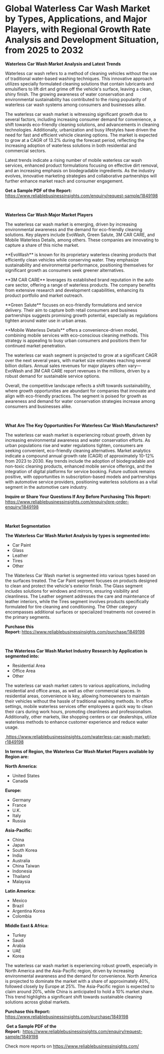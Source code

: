<p><h1>Global Waterless Car Wash Market by Types, Applications, and Major Players, with Regional Growth Rate Analysis and Development Situation, from 2025 to 2032</h1></p><p><strong>Waterless Car Wash Market Analysis and Latest Trends</strong></p>
<p><p>Waterless car wash refers to a method of cleaning vehicles without the use of traditional water-based washing techniques. This innovative approach utilizes specially formulated cleaning solutions that contain lubricants and emulsifiers to lift dirt and grime off the vehicle's surface, leaving a clean, shiny finish. The growing awareness of water conservation and environmental sustainability has contributed to the rising popularity of waterless car wash systems among consumers and businesses alike.</p><p>The waterless car wash market is witnessing significant growth due to several factors, including increasing consumer demand for convenience, a shift towards eco-friendly cleaning solutions, and advancements in cleaning technologies. Additionally, urbanization and busy lifestyles have driven the need for fast and efficient vehicle cleaning options. The market is expected to grow at a CAGR of 13.2% during the forecast period, reflecting the increasing adoption of waterless solutions in both residential and commercial sectors.</p><p>Latest trends indicate a rising number of mobile waterless car wash services, enhanced product formulations focusing on effective dirt removal, and an increasing emphasis on biodegradable ingredients. As the industry evolves, innovative marketing strategies and collaborative partnerships will further enhance market reach and consumer engagement.</p></p>
<p><strong>Get a Sample PDF of the Report:&nbsp;</strong> <a href="https://www.reliablebusinessinsights.com/enquiry/request-sample/1849198?utm_campaign=1117&utm_medium=2&utm_source=Github&utm_content=ia&utm_term=11032025&utm_id=waterless-car-wash">https://www.reliablebusinessinsights.com/enquiry/request-sample/1849198</a></p>
<p>&nbsp;</p>
<p><strong>Waterless Car Wash Major Market Players</strong></p>
<p><p>The waterless car wash market is emerging, driven by increasing environmental awareness and the demand for eco-friendly cleaning solutions. Key players include EvoWash, Green Salute, 3M CAR CARE, and Mobile Waterless Details, among others. These companies are innovating to capture a share of this niche market.</p><p>**EvoWash** is known for its proprietary waterless cleaning products that efficiently clean vehicles while conserving water. They emphasize sustainability and environmental performance, positioning themselves for significant growth as consumers seek greener alternatives.  </p><p>**3M CAR CARE** leverages its established brand reputation in the auto care sector, offering a range of waterless products. The company benefits from extensive research and development capabilities, enhancing its product portfolio and market outreach.</p><p>**Green Salute** focuses on eco-friendly formulations and service delivery. Their aim to capture both retail consumers and business partnerships suggests promising growth potential, especially as regulations tighten around water use in urban areas.</p><p>**Mobile Waterless Details** offers a convenience-driven model, combining mobile services with eco-conscious cleaning methods. This strategy is appealing to busy urban consumers and positions them for continued market penetration.</p><p>The waterless car wash segment is projected to grow at a significant CAGR over the next several years, with market size estimates reaching several billion dollars. Annual sales revenues for major players often vary—EvoWash and 3M CAR CARE report revenues in the millions, driven by a robust demand for sustainable service options.</p><p>Overall, the competitive landscape reflects a shift towards sustainability, where growth opportunities are abundant for companies that innovate and align with eco-friendly practices. The segment is poised for growth as awareness and demand for water conservation strategies increase among consumers and businesses alike.</p></p>
<p>&nbsp;</p>
<p><strong>What Are The Key Opportunities For Waterless Car Wash Manufacturers?</strong></p>
<p><p>The waterless car wash market is experiencing robust growth, driven by increasing environmental awareness and water conservation efforts. As urban populations rise and water regulations tighten, consumers are seeking convenient, eco-friendly cleaning alternatives. Market analytics indicate a compound annual growth rate (CAGR) of approximately 10-12% from 2023 to 2030. Key trends include the adoption of biodegradable and non-toxic cleaning products, enhanced mobile service offerings, and the integration of digital platforms for service booking. Future outlook remains positive, with opportunities in subscription-based models and partnerships with automotive service providers, positioning waterless solutions as a vital segment in the automotive care industry.</p></p>
<p><strong>Inquire or Share Your Questions If Any Before Purchasing This Report:</strong> <a href="https://www.reliablebusinessinsights.com/enquiry/pre-order-enquiry/1849198?utm_campaign=1117&utm_medium=2&utm_source=Github&utm_content=ia&utm_term=11032025&utm_id=waterless-car-wash">https://www.reliablebusinessinsights.com/enquiry/pre-order-enquiry/1849198</a></p>
<p>&nbsp;</p>
<p><strong>Market Segmentation</strong></p>
<p><strong>The Waterless Car Wash Market Analysis by types is segmented into:</strong></p>
<p><ul><li>Car Paint</li><li>Glass</li><li>Leather</li><li>Tires</li><li>Other</li></ul></p>
<p><p>The Waterless Car Wash market is segmented into various types based on the surfaces treated. The Car Paint segment focuses on products designed to clean and protect the vehicle's exterior finish. The Glass segment includes solutions for windows and mirrors, ensuring visibility and cleanliness. The Leather segment addresses the care and maintenance of leather interiors, while the Tires segment involves products specifically formulated for tire cleaning and conditioning. The Other category encompasses additional surfaces or specialized treatments not covered in the primary segments.</p></p>
<p><strong>Purchase this Report:&nbsp;</strong><a href="https://www.reliablebusinessinsights.com/purchase/1849198?utm_campaign=1117&utm_medium=2&utm_source=Github&utm_content=ia&utm_term=11032025&utm_id=waterless-car-wash">https://www.reliablebusinessinsights.com/purchase/1849198</a></p>
<p>&nbsp;</p>
<p><strong>The Waterless Car Wash Market Industry Research by Application is segmented into:</strong></p>
<p><ul><li>Residential Area</li><li>Office Area</li><li>Other</li></ul></p>
<p><p>The waterless car wash market caters to various applications, including residential and office areas, as well as other commercial spaces. In residential areas, convenience is key, allowing homeowners to maintain their vehicles without the hassle of traditional washing methods. In office settings, mobile waterless services offer employees a quick way to clean their cars during work hours, promoting cleanliness and professionalism. Additionally, other markets, like shopping centers or car dealerships, utilize waterless methods to enhance customer experience and reduce water usage.</p></p>
<p><a href="https://www.reliablebusinessinsights.com/waterless-car-wash-market-r1849198?utm_campaign=1117&utm_medium=2&utm_source=Github&utm_content=ia&utm_term=11032025&utm_id=waterless-car-wash">&nbsp;https://www.reliablebusinessinsights.com/waterless-car-wash-market-r1849198</a></p>
<p><strong>In terms of Region, the Waterless Car Wash Market Players available by Region are:</strong></p>
<p>
    <p> <strong> North America: </strong>
        <ul>
            <li>United States</li>
            <li>Canada</li>
        </ul>
        </p> 
    <p> <strong> Europe: </strong>
        <ul>
            <li>Germany</li>
            <li>France</li>
            <li>U.K.</li>
            <li>Italy</li>
            <li>Russia</li>
        </ul>
        </p> 
    <p> <strong> Asia-Pacific: </strong>
        <ul>
            <li>China</li>
            <li>Japan</li>
            <li>South Korea</li>
            <li>India</li>
            <li>Australia</li>
            <li>China Taiwan</li>
            <li>Indonesia</li>
            <li>Thailand</li>
            <li>Malaysia</li>
        </ul>
        </p> 
    <p> <strong> Latin America: </strong>
        <ul>
            <li>Mexico</li>
            <li>Brazil</li>
            <li>Argentina Korea</li>
            <li>Colombia</li>
        </ul>
        </p> 
    <p> <strong> Middle East & Africa: </strong>
        <ul>
            <li>Turkey</li>
            <li>Saudi</li>
            <li>Arabia</li>
            <li>UAE</li>
            <li>Korea</li>
        </ul>
    </p>
    </p>
<p><p>The waterless car wash market is experiencing robust growth, especially in North America and the Asia-Pacific region, driven by increasing environmental awareness and the demand for convenience. North America is projected to dominate the market with a share of approximately 40%, followed closely by Europe at 25%. The Asia-Pacific region is expected to claim around 20%, while China is anticipated to hold a 10% market share. This trend highlights a significant shift towards sustainable cleaning solutions across global markets.</p></p>
<p><strong>Purchase this Report: </strong><a href="https://www.reliablebusinessinsights.com/purchase/1849198?utm_campaign=1117&utm_medium=2&utm_source=Github&utm_content=ia&utm_term=11032025&utm_id=waterless-car-wash">https://www.reliablebusinessinsights.com/purchase/1849198</a></p>
<p>&nbsp;<strong>Get a Sample PDF of the Report:&nbsp;&nbsp;</strong><a href="https://www.reliablebusinessinsights.com/enquiry/request-sample/1849198?utm_campaign=1117&utm_medium=2&utm_source=Github&utm_content=ia&utm_term=11032025&utm_id=waterless-car-wash">https://www.reliablebusinessinsights.com/enquiry/request-sample/1849198</a></p>
<p><strong></strong></p>
<p>Check more reports on <a href="https://www.reliablebusinessinsights.com/?utm_campaign=1117&utm_medium=2&utm_source=Github&utm_content=ia&utm_term=11032025&utm_id=waterless-car-wash">https://www.reliablebusinessinsights.com/</a></p>